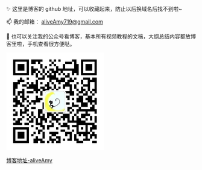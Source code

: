 ✨ 这里是博客的 github 地址，可以收藏起来，防止以后换域名后找不到啦~

📫 我的邮箱： aliveAmy719@gmail.com

🥰 也可以关注我的公众号看博客，基本所有视频教程的文稿，大纲总结内容都放博客里啦，手机查看很方便哒。

![公众号aliveAmy](./img/qr.jpg)

[博客地址-aliveAmy](https://amyshieh.github.io/)
